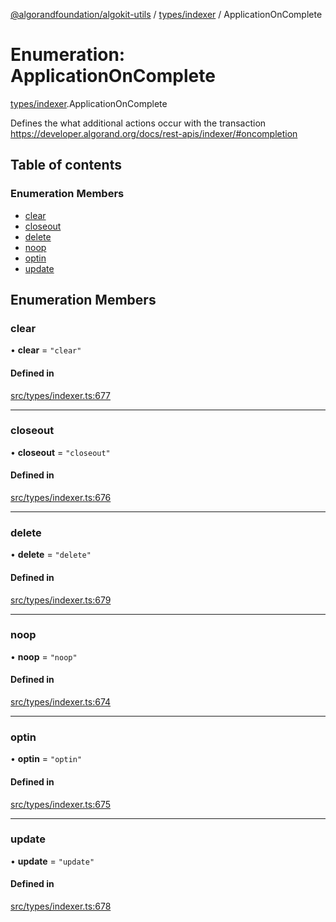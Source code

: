 [@algorandfoundation/algokit-utils](../index.md) / [types/indexer](../modules/types_indexer.md) / ApplicationOnComplete

# Enumeration: ApplicationOnComplete

[types/indexer](../modules/types_indexer.md).ApplicationOnComplete

Defines the what additional actions occur with the transaction https://developer.algorand.org/docs/rest-apis/indexer/#oncompletion

## Table of contents

### Enumeration Members

- [clear](types_indexer.ApplicationOnComplete.md#clear)
- [closeout](types_indexer.ApplicationOnComplete.md#closeout)
- [delete](types_indexer.ApplicationOnComplete.md#delete)
- [noop](types_indexer.ApplicationOnComplete.md#noop)
- [optin](types_indexer.ApplicationOnComplete.md#optin)
- [update](types_indexer.ApplicationOnComplete.md#update)

## Enumeration Members

### clear

• **clear** = ``"clear"``

#### Defined in

[src/types/indexer.ts:677](https://github.com/algorandfoundation/algokit-utils-ts/blob/main/src/types/indexer.ts#L677)

___

### closeout

• **closeout** = ``"closeout"``

#### Defined in

[src/types/indexer.ts:676](https://github.com/algorandfoundation/algokit-utils-ts/blob/main/src/types/indexer.ts#L676)

___

### delete

• **delete** = ``"delete"``

#### Defined in

[src/types/indexer.ts:679](https://github.com/algorandfoundation/algokit-utils-ts/blob/main/src/types/indexer.ts#L679)

___

### noop

• **noop** = ``"noop"``

#### Defined in

[src/types/indexer.ts:674](https://github.com/algorandfoundation/algokit-utils-ts/blob/main/src/types/indexer.ts#L674)

___

### optin

• **optin** = ``"optin"``

#### Defined in

[src/types/indexer.ts:675](https://github.com/algorandfoundation/algokit-utils-ts/blob/main/src/types/indexer.ts#L675)

___

### update

• **update** = ``"update"``

#### Defined in

[src/types/indexer.ts:678](https://github.com/algorandfoundation/algokit-utils-ts/blob/main/src/types/indexer.ts#L678)
